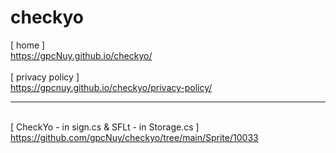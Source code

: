 # checkyo
[ home ]
<br>https://gpcNuy.github.io/checkyo/
<br>
<br>[ privacy policy ]
<br>https://gpcnuy.github.io/checkyo/privacy-policy/
<br><hr>
<br>[ CheckYo - in sign.cs & SFLt - in Storage.cs ]
<br>https://github.com/gpcNuy/checkyo/tree/main/Sprite/10033
